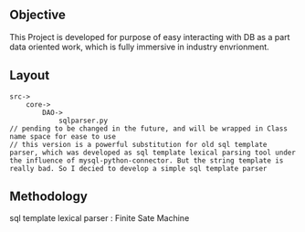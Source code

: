 Objective
---------
This Project is developed for purpose of easy interacting with DB as a part data oriented work, which is fully immersive in industry envrionment. 

Layout
------

    src->
        core->
            DAO->
                sqlparser.py 
    // pending to be changed in the future, and will be wrapped in Class name space for ease to use
    // this version is a powerful substitution for old sql template parser, which was developed as sql template lexical parsing tool under the influence of mysql-python-connector. But the string template is really bad. So I decied to develop a simple sql template parser
                     
                     
Methodology
-----------
  sql template lexical parser : Finite Sate Machine
